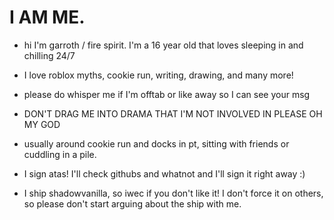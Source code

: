 # I AM ME.

- hi I'm garroth / fire spirit. I'm a 16 year old that loves sleeping in and chilling 24/7

- I love roblox myths, cookie run, writing, drawing, and many more!
- please do whisper me if I'm offtab or like away so I can see your msg
- DON'T DRAG ME INTO DRAMA THAT I'M NOT INVOLVED IN PLEASE OH MY GOD
- usually around cookie run and docks in pt, sitting with friends or cuddling in a pile.
- I sign atas! I'll check githubs and whatnot and I'll sign it right away :)
- I ship shadowvanilla, so iwec if you don't like it! I don't force it on others, so please don't start arguing about the ship with me.
